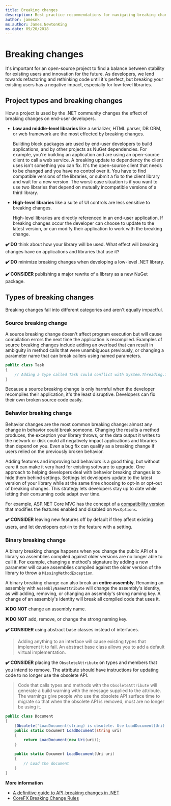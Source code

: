 ```yaml
---
title: Breaking changes
description: Best practice recommendations for navigating breaking changes when creating .NET libraries.
author: jamesnk
ms.author: James.NewtonKing
ms.date: 09/20/2018
---
```

# Breaking changes

It's important for an open-source project to find a balance between stability for existing users and innovation for the future. As developers, we lend towards refactoring and rethinking code until it's perfect, but breaking your existing users has a negative impact, especially for low-level libraries.

## Project types and breaking changes

How a project is used by the .NET community changes the effect of breaking changes on end-user developers.

* **Low and middle-level libraries** like a serializer, HTML parser, DB ORM, or web framework are the most effected by breaking changes.

  Building block packages are used by end-user developers to build applications, and by other projects as NuGet dependencies. For example, you're building an application and are using an open-source client to call a web service. A breaking update to dependency the client uses isn't something you can fix. It's the open-source client that needs to be changed and you have no control over it. You have to find compatible versions of the libraries, or submit a fix to the client library and wait for a new version. The worst-case situation is if you want to use two libraries that depend on mutually incompatible versions of a third library.

* **High-level libraries** like a suite of UI controls are less sensitive to breaking changes.

  High-level libraries are directly referenced in an end-user application. If breaking changes occur the developer can choose to update to the latest version, or can modify their application to work with the breaking change.

**✔️ DO** think about how your library will be used. What effect will breaking changes have on applications and libraries that use it?

**✔️ DO** minimize breaking changes when developing a low-level .NET library.

**✔️ CONSIDER** publishing a major rewrite of a library as a new NuGet package.

## Types of breaking changes

Breaking changes fall into different categories and aren't equally impactful.

### Source breaking change

A source breaking change doesn't affect program execution but will cause compilation errors the next time the application is recompiled. Examples of source breaking changes include adding an overload that can result in ambiguity in method calls that were unambiguous previously, or changing a parameter name that can break callers using named parameters.

```csharp
public class Task
{
    // Adding a type called Task could conflict with System.Threading.Task at compilation
}
```

Because a source breaking change is only harmful when the developer recompiles their application, it's the least disruptive. Developers can fix their own broken source code easily.

### Behavior breaking change

Behavior changes are the most common breaking change: almost any change in behavior could break someone. Changing the results a method produces, the exception your library throws, or the data output it writes to the network or disk could all negatively impact applications and libraries than depend on you. Even a bug fix can qualify as a breaking change if users relied on the previously broken behavior.

Adding features and improving bad behaviors is a good thing, but without care it can make it very hard for existing software to upgrade. One approach to helping developers deal with behavior breaking changes is to hide them behind settings. Settings let developers update to the latest version of your library while at the same time choosing to opt-in or opt-out of breaking changes. This strategy lets developers stay up to date while letting their consuming code adapt over time.

For example, ASP.NET Core MVC has the concept of a [compatibility version](https://docs.microsoft.com/en-us/aspnet/core/mvc/compatibility-version) that modifies the features enabled and disabled on `MvcOptions`.

**✔️ CONSIDER** leaving new features off by default if they affect existing users, and let developers opt-in to the feature with a setting.

### Binary breaking change

A binary breaking change happens when you change the public API of a library so assemblies compiled against older versions are no longer able to call it. For example, changing a method's signature by adding a new parameter will cause assemblies compiled against the older version of the library to throw a `MissingMethodException`.

A binary breaking change can also break an **entire assembly**. Renaming an assembly with `AssemblyNameAttribute` will change the assembly's identity, as will adding, removing, or changing an assembly's strong naming key. A change of an assembly's identity will break all compiled code that uses it.

**❌ DO NOT** change an assembly name.

**❌ DO NOT** add, remove, or change the strong naming key.

**✔️ CONSIDER** using abstract base classes instead of interfaces.

> Adding anything to an interface will cause existing types that implement it to fail. An abstract base class allows you to add a default virtual implementation.

**✔️ CONSIDER** placing the `ObsoleteAttribute` on types and members that you intend to remove. The attribute should have instructions for updating code to no longer use the obsolete API.

> Code that calls types and methods with the `ObsoleteAttribute` will generate a build warning with the message supplied to the attribute. The warnings give people who use the obsolete API surface time to migrate so that when the obsolete API is removed, most are no longer be using it.

```csharp
public class Document
{
    [Obsolete("LoadDocument(string) is obsolete. Use LoadDocument(Uri) instead.")]
    public static Document LoadDocument(string uri)
    {
        return LoadDocument(new Uri(uri));
    }

    public static Document LoadDocument(Uri uri)
    {
        // Load the document
    }
}
```

**More information**

* [A definitive guide to API-breaking changes in .NET](https://stackoverflow.com/questions/1456785/a-definitive-guide-to-api-breaking-changes-in-net)
* [CoreFX Breaking Change Rules](https://github.com/dotnet/corefx/blob/master/Documentation/coding-guidelines/breaking-change-rules.md)